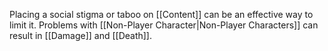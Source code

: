 Placing a social stigma or taboo on [[Content]] can be an effective way to limit it. Problems with [[Non-Player Character|Non-Player Characters]] can result in [[Damage]] and [[Death]].